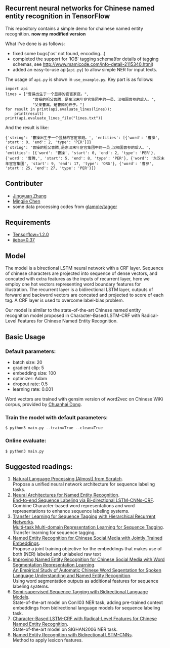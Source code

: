 ﻿## Recurrent neural networks for Chinese named entity recognition in TensorFlowThis repository contains a simple demo for chainese named entity recognition.**now my modified version**What I've done is as follows:- fixed some bugs('os' not found, encoding...)- completed the support for 'IOB' tagging schema(for details of tagging schemas, see http://www.mamicode.com/info-detail-2115340.html)- added an easy-to-use api(`api.py`) to allow simple NER for input texts.The usage of `api.py` is shown in `use_example.py`. Key part is as follows:```python3import apilines = ["曹操出生于一个显赫的官宦家庭。",            "曹操的祖父曹腾，是东汉末年宦官集团中的一员，汉相国曹参的后人。",            "父亲曹嵩，是曹腾的养子。"]for result in print(api.evaluate_lines(lines)):    print(result)print(api.evaluate_lines_file("lines.txt"))```And the result is like:```{'string': '曹操出生于一个显赫的官宦家庭。', 'entities': [{'word': '曹操', 'start': 0, 'end': 2, 'type': 'PER'}]}{'string': '曹操的祖父曹腾,是东汉末年宦官集团中的一员,汉相国曹参的后人。', 'entities': [{'word': '曹操', 'start': 0, 'end': 2, 'type': 'PER'}, {'word': '曹腾,', 'start': 5, 'end': 8, 'type': 'PER'}, {'word': '东汉末年宦官集团', 'start': 9, 'end': 17, 'type': 'ORG'}, {'word': '曹参', 'start': 25, 'end': 27, 'type': 'PER'}]}```## Contributer- [Jingyuan Zhang](https://github.com/zjy-ucas)- [Mingjie Chen](https://github.com/superthierry)- some data processing codes from [glample/tagger](https://github.com/glample/tagger)## Requirements- [Tensorflow=1.2.0](https://github.com/tensorflow/tensorflow)- [jieba=0.37](https://github.com/fxsjy/jieba)## ModelThe model is a birectional LSTM neural network with a CRF layer. Sequence of chinese characters are projected into sequence of dense vectors, and concated with extra features as the inputs of recurrent layer, here we employ one hot vectors representing word boundary features for illustration. The recurrent layer is a bidirectional LSTM layer, outputs of forward and backword vectors are concated and projected to score of each tag. A CRF layer is used to overcome label-bias problem.Our model is similar to the state-of-the-art Chinese named entity recognition model proposed in Character-Based LSTM-CRF with Radical-Level Features for Chinese Named Entity Recognition.## Basic Usage### Default parameters:- batch size: 20- gradient clip: 5- embedding size: 100- optimizer: Adam- dropout rate: 0.5- learning rate: 0.001Word vectors are trained with gensim version of word2vec on Chinese WiKi corpus, provided by [Chuanhai Dong](https://github.com/sea2603).### Train the model with default parameters:```shell$ python3 main.py --train=True --clean=True```### Online evaluate:```shell$ python3 main.py```## Suggested readings:1. [Natural Language Processing (Almost) from Scratch](http://jmlr.org/papers/volume12/collobert11a/collobert11a.pdf).  Propose a unified neural network architecture for sequence labeling tasks.2. [Neural Architectures for Named Entity Recognition](http://arxiv.org/abs/1603.01360).  [End-to-end Sequence Labeling via Bi-directional LSTM-CNNs-CRF](http://www.cs.cmu.edu/~xuezhem/publications/lstm-cnn-crf.pdf).  Combine Character-based word representations and word representations to enhance sequence labeling systems.3. [Transfer Learning for Sequence Tagging with Hierarchical Recurrent Networks](http://www.cs.cmu.edu/~./wcohen/postscript/iclr-2017-transfer.pdf).  [Multi-task Multi-domain Representation Learning for Sequence Tagging](http://xueshu.baidu.com/s?wd=paperuri%3A%288d2ae013d4ea38b3aba07a5f5cf8c8d1%29&filter=sc_long_sign&tn=SE_xueshusource_2kduw22v&sc_vurl=http%3A%2F%2Farxiv.org%2Fpdf%2F1608.02689v1.pdf&ie=utf-8&sc_us=16810667041741374202).  Transfer learning for sequence tagging.4. [Named Entity Recognition for Chinese Social Media with Jointly Trained Embeddings](http://www.aclweb.org/website/anthology/D/D15/D15-1064.pdf).  Propose a joint training objective for the embeddings that makes use of both (NER) labeled and unlabeled raw text5. [Improving Named Entity Recognition for Chinese Social Media with Word Segmentation Representation Learning](http://anthology.aclweb.org/P/P16/P16-2025.pdf).  [An Empirical Study of Automatic Chinese Word Segentation for Spoken Language Understanding and Named Entity Recognition](http://www.aclweb.org/anthology/N/N16/N16-1028.pdf).  Using word segmentation outputs as additional features for sequence labeling syatems.6. [Semi-supervised Sequence Tagging with Bidirectional Language Models](http://xueshu.baidu.com/s?wd=paperuri%3A%28e7dcf1a507dabc77f1e26c28068ca937%29&filter=sc_long_sign&tn=SE_xueshusource_2kduw22v&sc_vurl=http%3A%2F%2Farxiv.org%2Fpdf%2F1705.0108&ie=utf-8&sc_us=17831018953161676191).  State-of-the-art model on Conll03 NER task, adding pre-trained context embeddings from bidirectional language models for sequence labeling task.7. [Character-Based LSTM-CRF with Radical-Level Features for Chinese Named Entity Recognition](http://tcci.ccf.org.cn/conference/2016/papers/119.pdf).  State-of-the-art model on SIGHAN2006 NER task.8. [Named Entity Recognition with Bidirectional LSTM-CNNs](http://xueshu.baidu.com/s?wd=paperuri%3A%28995499661ccaa95ca3688318f4bc594b%29&filter=sc_long_sign&tn=SE_xueshusource_2kduw22v&sc_vurl=http%3A%2F%2Farxiv.org%2Fabs%2F1511.08308&ie=utf-8&sc_us=14130444594064699095).  Method to apply lexicon features.
